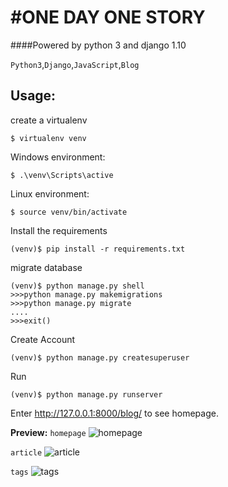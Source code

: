 #ONE DAY ONE STORY
=================
####Powered by python 3 and django 1.10

`Python3`,`Django`,`JavaScript`,`Blog`

## Usage:
create a virtualenv
```
$ virtualenv venv
```
Windows environment:
```
$ .\venv\Scripts\active
```
Linux environment:
```
$ source venv/bin/activate
```
Install the requirements
```
(venv)$ pip install -r requirements.txt

```
migrate database
```
(venv)$ python manage.py shell
>>>python manage.py makemigrations
>>>python manage.py migrate
....
>>>exit()
```
Create Account
```
(venv)$ python manage.py createsuperuser
```
Run
```
(venv)$ python manage.py runserver
```
Enter http://127.0.0.1:8000/blog/ to see homepage.

**Preview:**
`homepage`
![homepage](https://ws4.sinaimg.cn/large/647dc635jw1f8020dam4gj21h40p1jvs.jpg)

`article`
![article](https://ws4.sinaimg.cn/large/647dc635jw1f8020m73xrj21gu0ozaiw.jpg)

`tags`
![tags](https://ws1.sinaimg.cn/large/647dc635jw1f80215w76yj21hb0irq3t.jpg)

